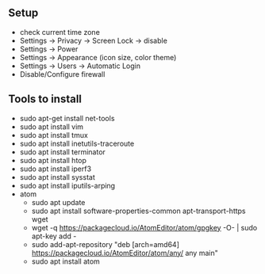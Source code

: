 
## Setup
* check current time zone
* Settings -> Privacy -> Screen Lock -> disable
* Settings -> Power
* Settings -> Appearance (icon size, color theme)
* Settings -> Users -> Automatic Login
* Disable/Configure firewall

## Tools to install
* sudo apt-get install net-tools
* sudo apt install vim
* sudo apt install tmux
* sudo apt install inetutils-traceroute
* sudo apt install terminator
* sudo apt install htop
* sudo apt install iperf3
* sudo apt install sysstat
* sudo apt install iputils-arping
* atom
  * sudo apt update
  * sudo apt install software-properties-common apt-transport-https wget
  * wget -q https://packagecloud.io/AtomEditor/atom/gpgkey -O- | sudo apt-key add -
  * sudo add-apt-repository "deb [arch=amd64] https://packagecloud.io/AtomEditor/atom/any/ any main"
  * sudo apt install atom
